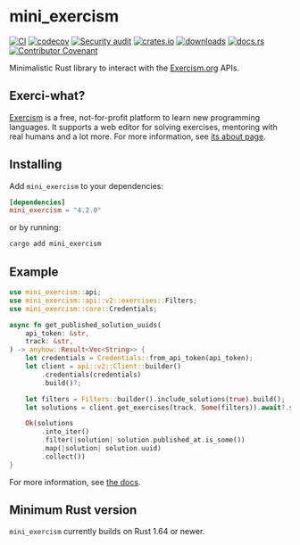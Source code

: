 # mini_exercism

[![CI](https://github.com/clechasseur/mini_exercism/actions/workflows/ci.yml/badge.svg?branch=main&event=push)](https://github.com/clechasseur/mini_exercism/actions/workflows/ci.yml) [![codecov](https://codecov.io/gh/clechasseur/mini_exercism/branch/main/graph/badge.svg?token=qSFdAkbb8U)](https://codecov.io/gh/clechasseur/mini_exercism) [![Security audit](https://github.com/clechasseur/mini_exercism/actions/workflows/audit-check.yml/badge.svg?branch=main)](https://github.com/clechasseur/mini_exercism/actions/workflows/audit-check.yml) [![crates.io](https://img.shields.io/crates/v/mini_exercism.svg)](https://crates.io/crates/mini_exercism) [![downloads](https://img.shields.io/crates/d/mini_exercism.svg)](https://crates.io/crates/mini_exercism) [![docs.rs](https://img.shields.io/badge/docs-latest-blue.svg)](https://docs.rs/mini_exercism) [![Contributor Covenant](https://img.shields.io/badge/Contributor%20Covenant-2.1-4baaaa.svg)](CODE_OF_CONDUCT.md)

Minimalistic Rust library to interact with the [Exercism.org](https://exercism.org) APIs.

## Exerci-what?

[Exercism](https://exercism.org) is a free, not-for-profit platform to learn new programming languages.
It supports a web editor for solving exercises, mentoring with real humans and a lot more.
For more information, see [its about page](https://exercism.org/about).

## Installing

Add `mini_exercism` to your dependencies:

```toml
[dependencies]
mini_exercism = "4.2.0"
```

or by running:

```bash
cargo add mini_exercism
```

## Example

```rust
use mini_exercism::api;
use mini_exercism::api::v2::exercises::Filters;
use mini_exercism::core::Credentials;

async fn get_published_solution_uuids(
    api_token: &str,
    track: &str,
) -> anyhow::Result<Vec<String>> {
    let credentials = Credentials::from_api_token(api_token);
    let client = api::v2::Client::builder()
        .credentials(credentials)
        .build()?;

    let filters = Filters::builder().include_solutions(true).build();
    let solutions = client.get_exercises(track, Some(filters)).await?.solutions;

    Ok(solutions
        .into_iter()
        .filter(|solution| solution.published_at.is_some())
        .map(|solution| solution.uuid)
        .collect())
}
```

For more information, see [the docs](https://docs.rs/mini_exercism).

## Minimum Rust version

`mini_exercism` currently builds on Rust 1.64 or newer.
